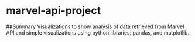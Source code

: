 # marvel-api-project

##Summary
Visualizations to show analysis of data retrieved from Marvel API and simple visualizations using python libraries: pandas, and matplotlib.